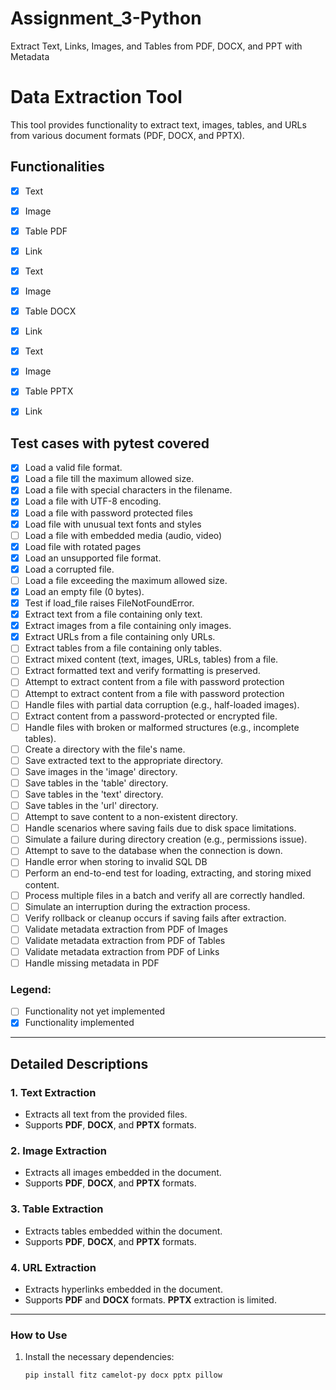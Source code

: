 # Assignment_3-Python
Extract Text, Links, Images, and Tables from PDF, DOCX, and PPT with Metadata

# Data Extraction Tool

This tool provides functionality to extract text, images, tables, and URLs from various document formats (PDF, DOCX, and PPTX).

## Functionalities

- [x] Text
- [x] Image
- [x] Table      PDF
- [x] Link

- [x] Text
- [x] Image
- [x] Table     DOCX
- [x] Link

- [x] Text
- [x] Image
- [x] Table     PPTX
- [x] Link

## Test cases with pytest covered
- [x] Load a valid file format.
- [x] Load a file till the maximum allowed size.
- [x] Load a file with special characters in the filename.
- [x] Load a file with UTF-8 encoding.
- [x] Load a file with password protected files
- [x] Load file with unusual text fonts and styles
- [ ] Load a file with embedded media (audio, video)
- [x] Load file with rotated pages
- [x] Load an unsupported file format.
- [x] Load a corrupted file.
- [ ] Load a file exceeding the maximum allowed size.
- [x] Load an empty file (0 bytes).
- [x] Test if load_file raises FileNotFoundError.
- [x] Extract text from a file containing only text.
- [x] Extract images from a file containing only images.
- [x] Extract URLs from a file containing only URLs.
- [ ] Extract tables from a file containing only tables.
- [ ] Extract mixed content (text, images, URLs, tables) from a file.
- [ ] Extract formatted text and verify formatting is preserved.
- [ ] Attempt to extract content from a file with password protection
- [ ] Attempt to extract content from a file with password protection
- [ ] Handle files with partial data corruption (e.g., half-loaded images).
- [ ] Extract content from a password-protected or encrypted file.
- [ ] Handle files with broken or malformed structures (e.g., incomplete tables).
- [ ] Create a directory with the file's name.
- [ ] Save extracted text to the appropriate directory.
- [ ] Save images in the 'image' directory.
- [ ] Save tables in the 'table' directory.
- [ ] Save tables in the 'text' directory.
- [ ] Save tables in the 'url' directory.
- [ ] Attempt to save content to a non-existent directory.
- [ ] Handle scenarios where saving fails due to disk space limitations.
- [ ] Simulate a failure during directory creation (e.g., permissions issue).
- [ ] Attempt to save to the database when the connection is down.
- [ ] Handle error when storing to invalid SQL DB
- [ ] Perform an end-to-end test for loading, extracting, and storing mixed content.
- [ ] Process multiple files in a batch and verify all are correctly handled.
- [ ] Simulate an interruption during the extraction process.
- [ ] Verify rollback or cleanup occurs if saving fails after extraction.
- [ ] Validate metadata extraction from PDF of Images
- [ ] Validate metadata extraction from PDF of Tables
- [ ] Validate metadata extraction from PDF of Links
- [ ] Handle missing metadata in PDF

### Legend:

- [ ] Functionality not yet implemented
- [x] Functionality implemented

---

## Detailed Descriptions

### 1. **Text Extraction**
- Extracts all text from the provided files.
- Supports **PDF**, **DOCX**, and **PPTX** formats.

### 2. **Image Extraction**
- Extracts all images embedded in the document.
- Supports **PDF**, **DOCX**, and **PPTX** formats.

### 3. **Table Extraction**
- Extracts tables embedded within the document.
- Supports **PDF**, **DOCX**, and **PPTX** formats.

### 4. **URL Extraction**
- Extracts hyperlinks embedded in the document.
- Supports **PDF** and **DOCX** formats. **PPTX** extraction is limited.

---

### How to Use

1. Install the necessary dependencies:
   ```bash
   pip install fitz camelot-py docx pptx pillow
